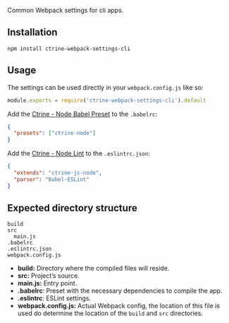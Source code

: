 Common Webpack settings for cli apps.

## Installation

```shell
npm install ctrine-webpack-settings-cli
```

## Usage

The settings can be used directly in your `webpack.config.js` like so:

```Javascript
module.exports = require('ctrine-webpack-settings-cli').default
```

Add the [Ctrine - Node Babel Preset](https://github.com/ctrine/babel-presets) to
the `.babelrc`:

```json
{
  "presets": ["ctrine-node"]
}
```

Add the [Ctrine - Node Lint](https://github.com/ctrine/lint-config) to the
`.eslintrc.json`:

```json
{
  "extends": "ctrine-js-node",
  "parser": "Babel-ESLint"
}
```

## Expected directory structure

```
build
src
  main.js
.babelrc
.eslintrc.json
webpack.config.js
```
* **build:** Directory where the compiled files will reside.
* **src:** Project’s source.
* **main.js:** Entry point.
* **.babelrc**: Preset with the necessary dependencies to compile the app.
* **.eslintrc**: ESLint settings.
* **webpack.config.js:** Actual Webpack config, the location of this file is
  used do determine the location of the `build` and `src` directories.

